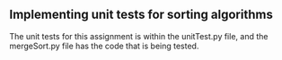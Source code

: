 ## Implementing unit tests for sorting algorithms
The unit tests for this assignment is within the unitTest.py file, and the mergeSort.py file has the code that is being tested.